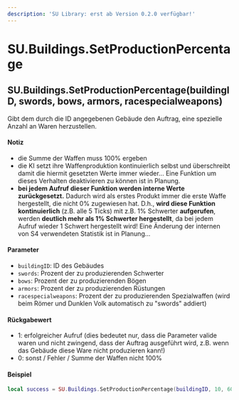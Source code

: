 ```yaml
---
description: 'SU Library: erst ab Version 0.2.0 verfügbar!'
---
```


# SU.Buildings.SetProductionPercentage

## SU.Buildings.SetProductionPercentage(buildingID, swords, bows, armors, racespecialweapons)

Gibt dem durch die ID angegebenen Gebäude den Auftrag, eine spezielle Anzahl an Waren herzustellen.

#### Notiz

* die Summe der Waffen muss 100% ergeben
* die KI setzt ihre Waffenproduktion kontinuierlich selbst und überschreibt damit die hiermit gesetzten Werte immer wieder... Eine Funktion um dieses Verhalten deaktivieren zu können ist in Planung.
* **bei jedem Aufruf dieser Funktion werden interne Werte zurückgesetzt.** Dadurch wird als erstes Produkt immer die erste Waffe hergestellt, die nicht 0% zugewiesen hat. D.h., **wird diese Funktion kontinuierlich** (z.B. alle 5 Ticks) mit z.B. 1% Schwerter **aufgerufen**, werden **deutlich mehr als 1% Schwerter hergestellt**, da bei jedem Aufruf wieder 1 Schwert hergestellt wird! Eine Änderung der internen von S4 verwendeten Statistik ist in Planung...

#### Parameter

* `buildingID`: ID des Gebäudes
* `swords`: Prozent der zu produzierenden Schwerter
* `bows`: Prozent der zu produzierenden Bögen
* `armors`: Prozent der zu produzierenden Rüstungen
* `racespecialweapons`: Prozent der zu produzierenden Spezialwaffen (wird beim Römer und Dunklen Volk automatisch zu "swords" addiert)

#### Rückgabewert

* 1: erfolgreicher Aufruf (dies bedeutet nur, dass die Parameter valide waren und nicht zwingend, dass der Auftrag ausgeführt wird, z.B. wenn das Gebäude diese Ware nicht produzieren kann!)
* 0: sonst / Fehler / Summe der Waffen nicht 100%

#### Beispiel

```lua
local success = SU.Buildings.SetProductionPercentage(buildingID, 10, 60, 0, 30)
```
